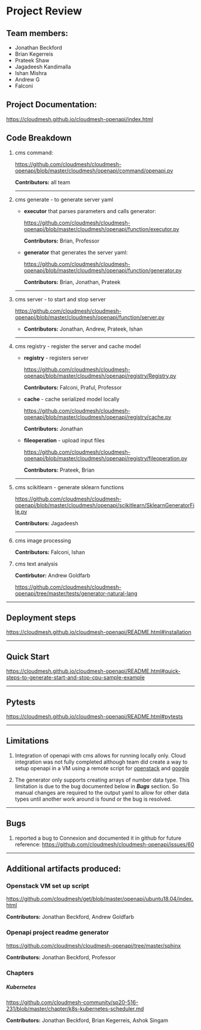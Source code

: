 # Project Review

## Team members:
  - Jonathan Beckford
  - Brian Kegerreis
  - Prateek Shaw
  - Jagadeesh Kandimalla
  - Ishan Mishra
  - Andrew G
  - Falconi

## Project Documentation:

<https://cloudmesh.github.io/cloudmesh-openapi/index.html>

## Code Breakdown

1. cms command:

    <https://github.com/cloudmesh/cloudmesh-openapi/blob/master/cloudmesh/openapi/command/openapi.py>

    **Contributors:** all team

    -----------

2. cms generate - to generate server yaml
    - **executor** that parses parameters and calls generator:
         
         <https://github.com/cloudmesh/cloudmesh-openapi/blob/master/cloudmesh/openapi/function/executor.py>
         
         **Contributors:**  Brian, Professor
        
    - **generator** that generates the server yaml:
         
         <https://github.com/cloudmesh/cloudmesh-openapi/blob/master/cloudmesh/openapi/function/generator.py>
         
        **Contributors:**  Brian, Jonathan, Prateek

    -----------

3. cms server - to start and stop server

    <https://github.com/cloudmesh/cloudmesh-openapi/blob/master/cloudmesh/openapi/function/server.py>
 
    - **Contributors:**  Jonathan, Andrew, Prateek, Ishan

    -----------

4. cms registry - register the server and cache model

    - **registry** - registers server 
    
        <https://github.com/cloudmesh/cloudmesh-openapi/blob/master/cloudmesh/openapi/registry/Registry.py>
    
        **Contributors:** Falconi, Praful, Professor

    - **cache** - cache serialized model locally

        <https://github.com/cloudmesh/cloudmesh-openapi/blob/master/cloudmesh/openapi/registry/cache.py>
      
        **Contributors:** Jonathan
      
    - **fileoperation** - upload input files

        <https://github.com/cloudmesh/cloudmesh-openapi/blob/master/cloudmesh/openapi/registry/fileoperation.py>
    
        **Contributors:** Prateek, Brian 

    -----------

5. cms scikitlearn - generate sklearn functions

    <https://github.com/cloudmesh/cloudmesh-openapi/blob/master/cloudmesh/openapi/scikitlearn/SklearnGeneratorFile.py>
    
    **Contributors:** Jagadeesh

      -----------

6. cms image processing

    **Contributors:** Falconi, Ishan
    
7. cms text analysis
    
    **Contirbutor:** Andrew Goldfarb
    
    <https://github.com/cloudmesh/cloudmesh-openapi/tree/master/tests/generator-natural-lang>

-----------

## Deployment steps

   <https://cloudmesh.github.io/cloudmesh-openapi/README.html#installation>


-----------


## Quick Start

   <https://cloudmesh.github.io/cloudmesh-openapi/README.html#quick-steps-to-generate-start-and-stop-cpu-sample-example>
   
-----------

## Pytests

   <https://cloudmesh.github.io/cloudmesh-openapi/README.html#pytests>

-----------

## Limitations

1. Integration of openapi with cms allows for running locally only.  Cloud integration was not fully completed although team did create a way to setup openapi in a VM using a remote script for [openstack](https://github.com/cloudmesh/get/blob/master/openapi/ubuntu18.04/index.html) and [google](https://github.com/cloudmesh/get/blob/master/openapi/google/index.html)  

2. The generator only supports creating arrays of number data type.  This limitation is due to the bug documented below in ***Bugs*** section.  So manual changes are required to the output yaml to allow for other data types until another work around is found or the bug is resolved.

-----------

## Bugs

1. reported a bug to Connexion and documented it in github for future reference:
  <https://github.com/cloudmesh/cloudmesh-openapi/issues/60>

-----------

## Additional artifacts produced:

### Openstack VM set up script

   <https://github.com/cloudmesh/get/blob/master/openapi/ubuntu18.04/index.html>

   **Contributors:** Jonathan Beckford, Andrew Goldfarb

  
### Openapi project readme generator

   <https://github.com/cloudmesh/cloudmesh-openapi/tree/master/sphinx>

   **Contributors:** Jonathan Beckford, Professor

  
### Chapters

##### Kubernetes

   <https://github.com/cloudmesh-community/sp20-516-231/blob/master/chapter/k8s-kubernetes-scheduler.md>

   **Contributors:**  Jonathan Beckford, Brian Kegerreis, Ashok Singam




